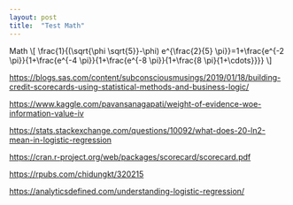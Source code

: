 ```yaml
---
layout: post
title:  "Test Math"
---
```

Math
\\[
\frac{1}{(\sqrt{\phi \sqrt{5}}-\phi) e^{\frac{2}{5} \pi}}=1+\frac{e^{-2 \pi}}{1+\frac{e^{-4 \pi}}{1+\frac{e^{-8 \pi}}{1+\frac{8 \pi}{1+\cdots}}}}
\\]

https://blogs.sas.com/content/subconsciousmusings/2019/01/18/building-credit-scorecards-using-statistical-methods-and-business-logic/

https://www.kaggle.com/pavansanagapati/weight-of-evidence-woe-information-value-iv

https://stats.stackexchange.com/questions/10092/what-does-20-ln2-mean-in-logistic-regression

https://cran.r-project.org/web/packages/scorecard/scorecard.pdf

https://rpubs.com/chidungkt/320215

https://analyticsdefined.com/understanding-logistic-regression/

